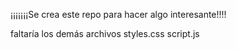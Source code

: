 ¡¡¡¡¡¡¡Se crea este repo para hacer algo interesante!!!!

faltaría los demás archivos
styles.css
script.js